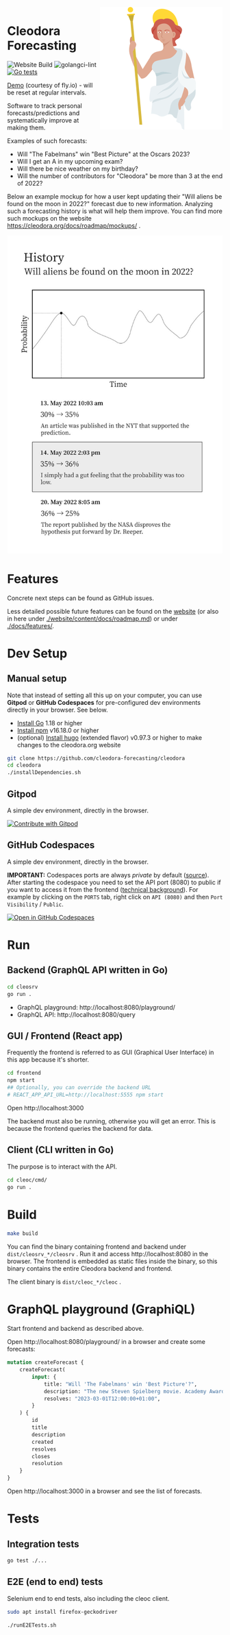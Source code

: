 <img align="right" src="./design/logo_full.png">

# Cleodora Forecasting

![Website Build](https://github.com/cleodora-forecasting/cleodora/actions/workflows/website.yml/badge.svg)
![golangci-lint](https://github.com/cleodora-forecasting/cleodora/actions/workflows/golangci-lint.yml/badge.svg)
[![Go tests](https://github.com/cleodora-forecasting/cleodora/actions/workflows/go-tests.yml/badge.svg)](https://github.com/cleodora-forecasting/cleodora/actions/workflows/go-tests.yml)

[Demo](https://demo.cleodora.org/) (courtesy of fly.io) - will be reset at
regular intervals.

Software to track personal forecasts/predictions and systematically improve at
making them.

Examples of such forecasts:

* Will "The Fabelmans" win "Best Picture" at the Oscars 2023?
* Will I get an A in my upcoming exam?
* Will there be nice weather on my birthday?
* Will the number of contributors for "Cleodora" be more than 3 at the end of 2022?

Below an example mockup for how a user kept updating their "Will aliens be found on
the moon in 2022?" forecast due to new information. Analyzing such a forecasting
history is what will help them improve. You can find more such mockups on the
website https://cleodora.org/docs/roadmap/mockups/ .

![Mockup: History of a forecast](website/content/docs/roadmap/mockups/mockups_cleodora_history.jpg)


# Features

Concrete next steps can be found as GitHub issues.

Less detailed possible future features can be found on the
[website](https://cleodora.org/docs/roadmap/) (or also in here under
[./website/content/docs/roadmap.md](./website/content/docs/roadmap/_index.md)) or
under [./docs/features/](./docs/features/).


# Dev Setup

## Manual setup

Note that instead of setting all this up on your computer, you can use
**Gitpod** or **GitHub Codespaces** for pre-configured dev environments
directly in your browser. See below.

* [Install Go](https://go.dev/doc/install) 1.18 or higher
* [Install npm](https://nodejs.org/en/download/) v16.18.0 or higher
* (optional) [Install hugo](https://gohugo.io/installation/) (extended flavor)
  v0.97.3 or higher to make changes to the cleodora.org website

```bash
git clone https://github.com/cleodora-forecasting/cleodora
cd cleodora
./installDependencies.sh
```

## Gitpod

A simple dev environment, directly in the browser.

<a href="https://gitpod.io/#https://github.com/cleodora-forecasting/cleodora">
  <img
    src="https://img.shields.io/badge/Contribute%20with-Gitpod-908a85?logo=gitpod"
    alt="Contribute with Gitpod"
  />
</a>


## GitHub Codespaces

A simple dev environment, directly in the browser.

**IMPORTANT:** Codespaces ports are always _private_ by default
([source](https://github.com/community/community/discussions/4068)). After
starting the codespace you need to set the API port (8080) to public if you
want to access it from the frontend
([technical background](https://github.com/community/community/discussions/4068)).
For example by clicking on the `PORTS`
tab, right click on `API (8080)` and then `Port Visibility` / `Public`.

[![Open in GitHub Codespaces](https://github.com/codespaces/badge.svg)](https://github.com/codespaces/new?hide_repo_select=true&ref=main&repo=548549126&machine=basicLinux32gb)


# Run

## Backend (GraphQL API written in Go)

```bash
cd cleosrv
go run .
```

* GraphQL playground: http://localhost:8080/playground/
* GraphQL API: http://localhost:8080/query


## GUI / Frontend (React app)

Frequently the frontend is referred to as GUI (Graphical User Interface) in
this app because it's shorter.

```bash
cd frontend
npm start
## Optionally, you can override the backend URL
# REACT_APP_API_URL=http://localhost:5555 npm start
```

Open http://localhost:3000

The backend must also be running, otherwise you will get an error. This is
because the frontend queries the backend for data.


## Client (CLI written in Go)

The purpose is to interact with the API.

```bash
cd cleoc/cmd/
go run .
```


# Build

```bash
make build
```

You can find the binary containing frontend and backend under
`dist/cleosrv_*/cleosrv` . Run it and access http://localhost:8080 in the
browser. The frontend is embedded as static files inside the binary, so this
binary contains the entire Cleodora backend and frontend.

The client binary is `dist/cleoc_*/cleoc` .


# GraphQL playground (GraphiQL)

Start frontend and backend as described above.

Open http://localhost:8080/playground/ in a browser and create some forecasts:

```graphql
mutation createForecast {
    createForecast(
        input: {
            title: "Will 'The Fabelmans' win 'Best Picture'?",
            description: "The new Steven Spielberg movie. Academy Award for Best Picture 2023.",
            resolves: "2023-03-01T12:00:00+01:00",
        }
    ) {
        id
        title
        description
        created
        resolves
        closes
        resolution
    }
}
```

Open http://localhost:3000 in a browser and see the list of forecasts.


# Tests

## Integration tests

```bash
go test ./...
```


## E2E (end to end) tests

Selenium end to end tests, also including the cleoc client.

```bash
sudo apt install firefox-geckodriver
```

```bash
./runE2ETests.sh
```
